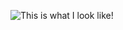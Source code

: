![This is what I look like!](https://pbs.twimg.com/profile_images/1251952379550932992/iRch9kbg_400x400.jpg)
